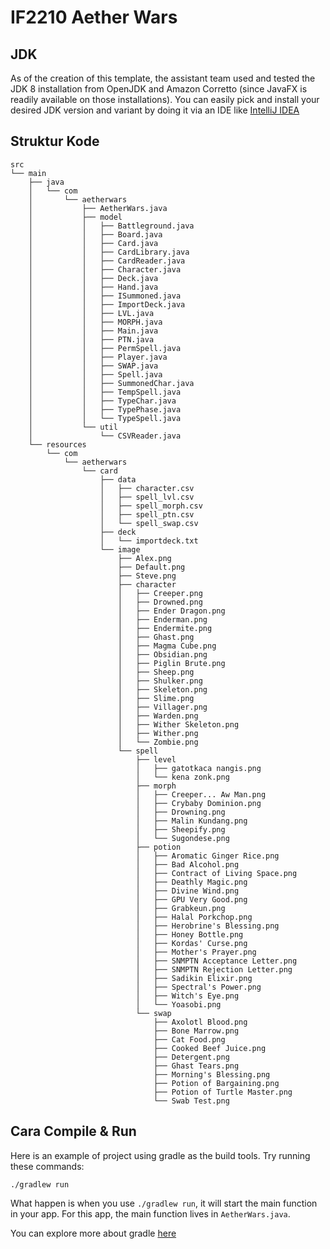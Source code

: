 # IF2210 Aether Wars

## JDK

As of the creation of this template, the assistant team used and tested the JDK 8 installation from OpenJDK and Amazon Corretto (since JavaFX is readily available on those installations). You can easily pick and install your desired JDK version and variant by doing it via an IDE like [IntelliJ IDEA](https://www.jetbrains.com/idea/)

## Struktur Kode

    src
    └── main
        ├── java
        │   └── com
        │       └── aetherwars
        │           ├── AetherWars.java
        │           ├── model
        │           │   ├── Battleground.java
        │           │   ├── Board.java
        │           │   ├── Card.java
        │           │   ├── CardLibrary.java
        │           │   ├── CardReader.java
        │           │   ├── Character.java
        │           │   ├── Deck.java
        │           │   ├── Hand.java
        │           │   ├── ISummoned.java
        │           │   ├── ImportDeck.java
        │           │   ├── LVL.java
        │           │   ├── MORPH.java
        │           │   ├── Main.java
        │           │   ├── PTN.java
        │           │   ├── PermSpell.java
        │           │   ├── Player.java
        │           │   ├── SWAP.java
        │           │   ├── Spell.java
        │           │   ├── SummonedChar.java
        │           │   ├── TempSpell.java
        │           │   ├── TypeChar.java
        │           │   ├── TypePhase.java
        │           │   └── TypeSpell.java
        │           └── util
        │               └── CSVReader.java
        └── resources
            └── com
                └── aetherwars
                    └── card
                        ├── data
                        │   ├── character.csv
                        │   ├── spell_lvl.csv
                        │   ├── spell_morph.csv
                        │   ├── spell_ptn.csv
                        │   └── spell_swap.csv
                        ├── deck
                        │   └── importdeck.txt
                        └── image
                            ├── Alex.png
                            ├── Default.png
                            ├── Steve.png
                            ├── character
                            │   ├── Creeper.png
                            │   ├── Drowned.png
                            │   ├── Ender Dragon.png
                            │   ├── Enderman.png
                            │   ├── Endermite.png
                            │   ├── Ghast.png
                            │   ├── Magma Cube.png
                            │   ├── Obsidian.png
                            │   ├── Piglin Brute.png
                            │   ├── Sheep.png
                            │   ├── Shulker.png
                            │   ├── Skeleton.png
                            │   ├── Slime.png
                            │   ├── Villager.png
                            │   ├── Warden.png
                            │   ├── Wither Skeleton.png
                            │   ├── Wither.png
                            │   └── Zombie.png
                            └── spell
                                ├── level
                                │   ├── gatotkaca nangis.png
                                │   └── kena zonk.png
                                ├── morph
                                │   ├── Creeper... Aw Man.png
                                │   ├── Crybaby Dominion.png
                                │   ├── Drowning.png
                                │   ├── Malin Kundang.png
                                │   ├── Sheepify.png
                                │   └── Sugondese.png
                                ├── potion
                                │   ├── Aromatic Ginger Rice.png
                                │   ├── Bad Alcohol.png
                                │   ├── Contract of Living Space.png
                                │   ├── Deathly Magic.png
                                │   ├── Divine Wind.png
                                │   ├── GPU Very Good.png
                                │   ├── Grabkeun.png
                                │   ├── Halal Porkchop.png
                                │   ├── Herobrine's Blessing.png
                                │   ├── Honey Bottle.png
                                │   ├── Kordas' Curse.png
                                │   ├── Mother's Prayer.png
                                │   ├── SNMPTN Acceptance Letter.png
                                │   ├── SNMPTN Rejection Letter.png
                                │   ├── Sadikin Elixir.png
                                │   ├── Spectral's Power.png
                                │   ├── Witch's Eye.png
                                │   └── Yoasobi.png
                                └── swap
                                    ├── Axolotl Blood.png
                                    ├── Bone Marrow.png
                                    ├── Cat Food.png
                                    ├── Cooked Beef Juice.png
                                    ├── Detergent.png
                                    ├── Ghast Tears.png
                                    ├── Morning's Blessing.png
                                    ├── Potion of Bargaining.png
                                    ├── Potion of Turtle Master.png
                                    └── Swab Test.png

## Cara Compile & Run

Here is an example of project using gradle as the build tools.
Try running these commands:

`./gradlew run`

What happen is when you use `./gradlew run`, it will start the main function in your app.
For this app, the main function lives in `AetherWars.java`.

You can explore more about gradle [here](https://guides.gradle.org/creating-new-gradle-builds/)
